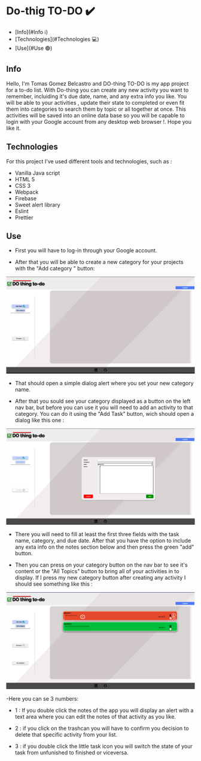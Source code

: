 # Do-thig TO-DO :heavy_check_mark:
* [Info](#Info :information_source:)
* [Technologies](#Technologies :computer:)
* [Use](#Use :green_circle:)

## Info 

Hello, I'm Tomas Gomez Belcastro and DO-thing TO-DO is my app project for a to-do list. With Do-thing you can create any new activity you want to remember, incluiding it's due date, name, and any extra info you like. You will be able to your activities , update their state to completed or even fit them into categories to search them by topic or all together at once. This activities will be saved into an online data base so you will be capable to login with your Google account from any desktop web browser !. Hope you like it.


## Technologies
For this project I've used different tools and technologies, such as : 

* Vanilla Java script
* HTML 5
* CSS 3
* Webpack
* Firebase
* Sweet alert library
* Eslint
* Prettier


## Use

- First you will have to log-in through your Google account.

- After that you will be able to create a new category for your projects with the "Add category " button: 

![Create category](./images/readme1.png)

- That should open a simple dialog alert where you set your new category name.

- After that you sould see your category displayed as a button on the left nav bar, but before you can use it you will need to add an activity
to that category. You can do it using the "Add Task" button, wich should open a dialog like this one : 


![Create Task](./images/readme2.png)

- There you will need to fill at least the first three fields with the task name, category, and due date. After that you have the option to include any exta info on the notes section below and then press the green "add" button.

- Then you can press on your category button on the nav bar to see it's content or the "All Topics" button to bring all of your activities in to display. If I press my new category button after creating any activity I should see something like this : 




![Edit Task](./images/readme3.png)


-Here you can se 3 numbers: 

* 1 : If you double click the notes of the app you will display an alert with a text area where you can edit the notes of that activity as you like.

* 2 : if you click on the trashcan you will have to confirm you decision to delete that specific activity from your list.

* 3 : if you double click the little task icon you will switch the state of your task from unfunished to finished or viceversa.




